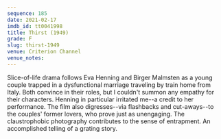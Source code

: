 ```yaml
---
sequence: 185
date: 2021-02-17
imdb_id: tt0041998
title: Thirst (1949)
grade: F
slug: thirst-1949
venue: Criterion Channel
venue_notes:
---
```


Slice-of-life drama follows Eva Henning and Birger Malmsten as a young couple trapped in a dysfunctional marriage traveling by train home from Italy. Both convince in their roles, but I couldn't summon any empathy for their characters. Henning in particular irritated me--a credit to her performance. The film also digresses--via flashbacks and cut-aways--to the couples' former lovers, who prove just as unengaging. The claustrophobic photography contributes to the sense of entrapment. An accomplished telling of a grating story.
